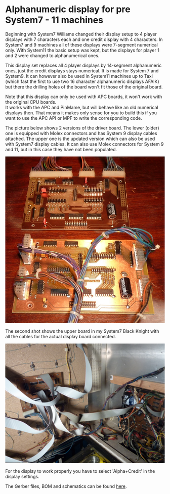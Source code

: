 # Alphanumeric display for pre System7 - 11 machines

Beginning with System7 Williams changed their display setup to 4 player displays with 7 characters each and one credit display with 4 characters. In System7 and 9 machines all of these displays were 7-segment numerical only. With System11 the basic setup was kept, but the displays for player 1 and 2 were changed to alphanumerical ones.

This display set replaces all 4 player displays by 14-segment alphanumeric ones, just the credit displays stays numerical. It is made for System 7 and System9. It can however also be used in System11 machines up to Taxi (which fast the first to use two 16 character alphanumeric displays AFAIK) but there the drilling holes of the board won't fit those of the original board.  

Note that this display can only be used with APC boards, it won't work with the original CPU boards.  
It works with the APC and PinMame, but will behave like an old numerical displays then. That means it makes only sense for you to build this if you want to use the APC API or MPF to write the corresponding code.

The picture below shows 2 versions of the driver board. The lower (older) one is equipped with Molex connectors and has System 9 display cables attached. The upper one is the updated version which can also be used with System7 display cables. It can also use Molex connectors for System 9 and 11, but in this case they have not been populated.

![Sys7Alpha](https://github.com/AmokSolderer/APC/blob/V00.23/DOC/PICS/Sys7_Alpha.jpg)

The second shot shows the upper board in my System7 Black Knight with all the cables for the actual display board connected.

![Sys7AlphaBK](https://github.com/AmokSolderer/APC/blob/V00.23/DOC/PICS/Sys7_Alpha2.jpg)

For the display to work properly you have to select 'Alpha+Credit' in the display settings.

The Gerber files, BOM and schematics can be found [here](https://github.com/AmokSolderer/APC/tree/master/DOC/Hardware/Sys7Alpha).